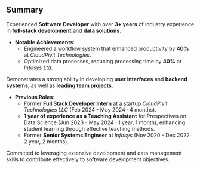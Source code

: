 ## Summary

Experienced **Software Developer** with over **3+ years** of industry experience in **full-stack development** and **data solutions**. 

- **Notable Achievements**:
  - Engineered a workflow system that enhanced productivity by **40%** at *CloudPivit Technologies*.
  - Optimized data processes, reducing processing time by **40%** at *Infosys Ltd*.

Demonstrates a strong ability in developing **user interfaces** and **backend systems**, as well as **leading team projects**. 

- **Previous Roles**:
  - Former **Full Stack Developer Intern** at a startup *CloudPivit Technologies LLC* (Feb 2024 - May 2024 · 4 months).
  - **1 year of experience as a Teaching Assistant** for Prespectives on Data Science (Jun 2023 - May 2024 · 1 year, 1 month), enhancing student learning through effective teaching methods.
  - Former **Senior Systems Engineer** at *Infosys* (Nov 2020 - Dec 2022 · 2 year, 2 months).

Committed to leveraging extensive development and data management skills to contribute effectively to software development objectives.
